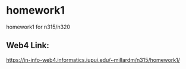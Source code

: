 # homework1

homework1 for n315/n320

## Web4 Link:

https://in-info-web4.informatics.iupui.edu/~millardm/n315/homework1/
